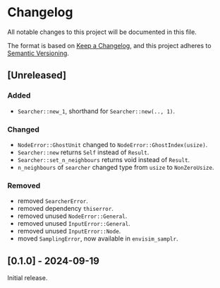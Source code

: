 # Changelog

All notable changes to this project will be documented in this file.

The format is based on [Keep a Changelog](https://keepachangelog.com/en/1.1.0/),
and this project adheres to [Semantic Versioning](https://semver.org/spec/v2.0.0.html).

## [Unreleased]
### Added
- `Searcher::new_1`, shorthand for `Searcher::new(.., 1)`.

### Changed
- `NodeError::GhostUnit` changed to `NodeError::GhostIndex(usize)`.
- `Searcher::new` returns `Self` instead of `Result`.
- `Searcher::set_n_neighbours` returns void instead of `Result`.
- `n_neighbours` of `searcher` changed type from `usize` to `NonZeroUsize`.

### Removed
- removed `SearcherError`.
- removed dependency `thiserror`.
- removed unused `NodeError::General`.
- removed unused `InputError::General`.
- removed unused `InputError::Node`.
- moved `SamplingError`, now available in `envisim_samplr`.


## [0.1.0] - 2024-09-19
Initial release.
